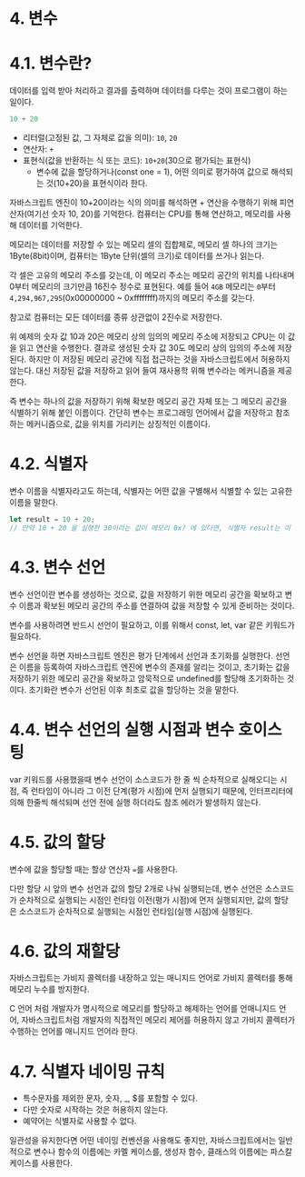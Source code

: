 # 4. 변수

# 4.1. 변수란?

데이터를 입력 받아 처리하고 결과를 출력하며 데이터를 다루는 것이 프로그램이 하는 일이다.

```jsx
10 + 20
```

- 리터럴(고정된 값, 그 자체로 값을 의미): `10`, `20`
- 연산자: `+`
- 표현식(값을 반환하는 식 또는 코드): `10+20`(30으로 평가되는 표현식)
  - 변수에 값을 할당하거나(const one = 1), 어떤 의미로 평가하여 값으로 해석되는 것(10+20)을 표현식이라 한다.

자바스크립트 엔진이 10+20이라는 식의 의미를 해석하면 + 연산을 수행하기 위해 피연산자(여기선 숫자 10, 20)를 기억한다. 컴퓨터는 CPU를 통해 연산하고, 메모리를 사용해 데이터를 기억한다.

메모리는 데이터를 저장할 수 있는 메모리 셀의 집합체로, 메모리 셀 하나의 크기는 1Byte(8bit)이며, 컴퓨터는 1Byte 단위(셀의 크기)로 데이터를 쓰거나 읽는다.

각 셀은 고유의 메모리 주소를 갖는데, 이 메모리 주소는 메모리 공간의 위치를 나타내며 0부터 메모리의 크기만큼 16진수 정수로 표현된다. 예를 들어 `4GB` 메모리는 `0`부터 `4,294,967,295`(0x00000000 ~ 0xffffffff)까지의 메모리 주소를 갖는다.

참고로 컴퓨터는 모든 데이터를 종류 상관없이 2진수로 저장한다.

위 예제의 숫자 값 10과 20은 메모리 상의 임의의 메모리 주소에 저장되고 CPU는 이 값을 읽고 연산을 수행한다. 결과로 생성된 숫자 값 30도 메모리 상의 임의의 주소에 저장된다. 하지만 이 저장된 메모리 공간에 직접 접근하는 것을 자바스크립트에서 허용하지 않는다. 대신 저장된 값을 저장하고 읽어 들여 재사용학 위해 변수라는 메커니즘을 제공한다.

즉 변수는 하나의 값을 저장하기 위해 확보한 메모리 공간 자체 또는 그 메모리 공간을 식별하기 위해 붙인 이름이다. 간단히 변수는 프로그래밍 언어에서 값을 저장하고 참조하는 메커니즘으로, 값을 위치를 가리키는 상징적인 이름이다.

# 4.2. 식별자

변수 이름을 식별자라고도 하는데, 식별자는 어떤 값을 구별해서 식별할 수 있는 고유한 이름을 말한다.

```jsx
let result = 10 + 20;
// 만약 10 + 20 을 실행한 30이라는 값이 메모리 0x? 에 있다면, 식별자 result는 이 주소를 기억하여 메모리 주소와 매핑 관계를 맺는다.
```

# 4.3. 변수 선언

변수 선언이란 변수를 생성하는 것으로, 값을 저장하기 위한 메모리 공간을 확보하고 변수 이름과 확보된 메모리 공간의 주소를 연결하여 값을 저장할 수 있게 준비하는 것이다.

변수를 사용하려면 반드시 선언이 필요하고, 이를 위해서 const, let, var 같은 키워드가 필요하다.

변수 선언을 하면 자바스크립트 엔진은 평가 단계에서 선언과 초기화를 실행한다. 선언은 이름을 등록하여 자바스크립트 엔진에 변수의 존재를 알리는 것이고, 초기화는 값을 저장하기 위한 메모리 공간을 확보하고 암묵적으로 undefined를 할당해 초기화하는 것이다. 초기화란 변수가 선언된 이후 최초로 값을 할당하는 것을 말한다.

# 4.4. 변수 선언의 실행 시점과 변수 호이스팅

var 키워드를 사용했을때 변수 선언이 소스코드가 한 줄 씩 순차적으로 실해오디는 시점, 즉 런타임이 아니라 그 이전 단계(평가 시점)에 먼저 실행되기 때문에, 인터프리터에 의해 한줄씩 해석되며 선언 전에 실행 하더라도 참조 에러가 발생하지 않는다.

# 4.5. 값의 할당

변수에 값을 할당할 때는 할상 연산자 `=`를 사용한다.

다만 할당 시 앞의 변수 선언과 값의 할당 2개로 나눠 실행되는데, 변수 선언은 소스코드가 순차적으로 실행되는 시점인 런타임 이전(평가 시점)에 먼저 실행되지만, 값의 할당은 소스코드가 순차적으로 실행되는 시점인 런타임(실행 시점)에 실행된다.

# 4.6. 값의 재할당

자바스크립트는 가비지 콜렉터를 내장하고 있는 매니지드 언어로 가비지 콜렉터를 통해 메모리 누수를 방지한다.

C 언어 처럼 개발자가 명시적으로 메모리를 할당하고 해제하는 언어를 언매니지드 언어, 자바스크립트처럼 개발자의 직접적인 메모리 제어를 허용하지 않고 가비지 콜렉터가 수행하는 언어를 매니지드 언어라 한다.

# 4.7. 식별자 네이밍 규칙

- 특수문자를 제외한 문자, 숫자, _, $를 포함할 수 있다.
- 다만 숫자로 시작하는 것은 허용하지 않는다.
- 예약어는 식별자로 사용할 수 없다.

일관성을 유지한다면 어떤 네이밍 컨벤션을 사용해도 좋지만, 자바스크립트에서는 일반적으로 변수나 함수의 이름에는 카멜 케이스를, 생성자 함수, 클래스의 이름에는 파스칼 케이스를 사용한다.